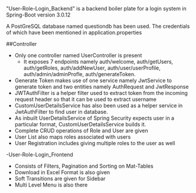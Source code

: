 "User-Role-Login_Backend" is a backend boiler plate for a login system in Spring-Boot version 3.0.12

A PostGreSQL database named questiondb has been used. The credentials of which have been mentioned in application.properties

##Controller
- Only one controller named UserController is present
  - It exposes 7 endpoints namely auth/welcome, auth/getUsers, auth/getRoles, auth/addNewUser, auth/user/userProfile, auth/admin/adminProfle, auth/generateToken.
- Generate Token makes use of one service namely JwtService to generate token and two entities namely AuthRequest and JwtResponse
- JWTAuthFilter is a helper filter used to extract token from the incoming request header so that it can be used to extract username
- CustomUserDetailsService has also been used as a helper service in JwtAuthFilter to find user in database.
- As inbuilt UserDetailsService of Spring Security expects user in a particular format, CustomUserDetailsService builds it.
- Complete CRUD operations of Role and User are given
- User List also maps roles associated with users
- User Registration includes giving multiple roles to the user as well

-User-Role-Login_Frontend
  - Consists of Filters, Pagination and Sorting on Mat-Tables
  - Download in Excel Format is also given
  - Soft Transitions are given for Sidebar
  - Multi Level Menu is also there
